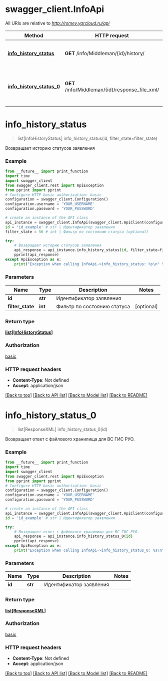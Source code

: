 # swagger_client.InfoApi

All URIs are relative to *http://rsmev.yarcloud.ru/api*

Method | HTTP request | Description
------------- | ------------- | -------------
[**info_history_status**](InfoApi.md#info_history_status) | **GET** /info/Middleman/{id}/history/ | Возвращает историю статусов заявления
[**info_history_status_0**](InfoApi.md#info_history_status_0) | **GET** /info/Middleman/{id}/response_file_xml/ | Возвращает ответ с файлового хранилища для ВС ГИС РУО.

# **info_history_status**
> list[InfoHistoryStatus] info_history_status(id, filter_state=filter_state)

Возвращает историю статусов заявления

### Example
```python
from __future__ import print_function
import time
import swagger_client
from swagger_client.rest import ApiException
from pprint import pprint
# Configure HTTP basic authorization: basic
configuration = swagger_client.Configuration()
configuration.username = 'YOUR_USERNAME'
configuration.password = 'YOUR_PASSWORD'

# create an instance of the API class
api_instance = swagger_client.InfoApi(swagger_client.ApiClient(configuration))
id = 'id_example' # str | Идентификатор заявления
filter_state = 56 # int | Фильтр по состоянию статуса (optional)

try:
    # Возвращает историю статусов заявления
    api_response = api_instance.info_history_status(id, filter_state=filter_state)
    pprint(api_response)
except ApiException as e:
    print("Exception when calling InfoApi->info_history_status: %s\n" % e)
```

### Parameters

Name | Type | Description  | Notes
------------- | ------------- | ------------- | -------------
 **id** | **str**| Идентификатор заявления | 
 **filter_state** | **int**| Фильтр по состоянию статуса | [optional] 

### Return type

[**list[InfoHistoryStatus]**](InfoHistoryStatus.md)

### Authorization

[basic](../README.md#basic)

### HTTP request headers

 - **Content-Type**: Not defined
 - **Accept**: application/json

[[Back to top]](#) [[Back to API list]](../README.md#documentation-for-api-endpoints) [[Back to Model list]](../README.md#documentation-for-models) [[Back to README]](../README.md)

# **info_history_status_0**
> list[ResponseXML] info_history_status_0(id)

Возвращает ответ с файлового хранилища для ВС ГИС РУО.

### Example
```python
from __future__ import print_function
import time
import swagger_client
from swagger_client.rest import ApiException
from pprint import pprint
# Configure HTTP basic authorization: basic
configuration = swagger_client.Configuration()
configuration.username = 'YOUR_USERNAME'
configuration.password = 'YOUR_PASSWORD'

# create an instance of the API class
api_instance = swagger_client.InfoApi(swagger_client.ApiClient(configuration))
id = 'id_example' # str | Идентификатор заявления

try:
    # Возвращает ответ с файлового хранилища для ВС ГИС РУО.
    api_response = api_instance.info_history_status_0(id)
    pprint(api_response)
except ApiException as e:
    print("Exception when calling InfoApi->info_history_status_0: %s\n" % e)
```

### Parameters

Name | Type | Description  | Notes
------------- | ------------- | ------------- | -------------
 **id** | **str**| Идентификатор заявления | 

### Return type

[**list[ResponseXML]**](ResponseXML.md)

### Authorization

[basic](../README.md#basic)

### HTTP request headers

 - **Content-Type**: Not defined
 - **Accept**: application/json

[[Back to top]](#) [[Back to API list]](../README.md#documentation-for-api-endpoints) [[Back to Model list]](../README.md#documentation-for-models) [[Back to README]](../README.md)

